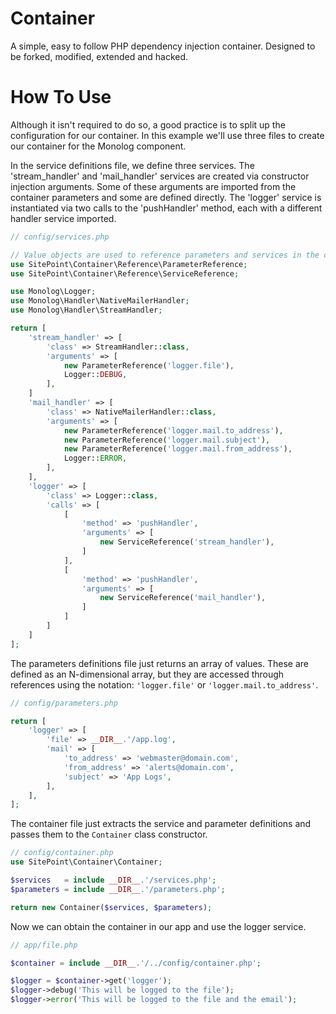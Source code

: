 # Container

A simple, easy to follow PHP dependency injection container. Designed to be forked, modified, extended and hacked.

# How To Use

Although it isn't required to do so, a good practice is to split up the configuration for our container. In this example we'll use three files to create our container for the Monolog component.

In the service definitions file, we define three services. The 'stream_handler' and 'mail_handler' services are created via constructor injection arguments. Some of these arguments are imported from the container parameters and some are defined directly. The 'logger' service is instantiated via two calls to the 'pushHandler' method, each with a different handler service imported. 
```PHP
// config/services.php

// Value objects are used to reference parameters and services in the container
use SitePoint\Container\Reference\ParameterReference;
use SitePoint\Container\Reference\ServiceReference;

use Monolog\Logger;
use Monolog\Handler\NativeMailerHandler;
use Monolog\Handler\StreamHandler;

return [
    'stream_handler' => [
        'class' => StreamHandler::class,
        'arguments' => [
            new ParameterReference('logger.file'),
            Logger::DEBUG,
        ],
    ]
    'mail_handler' => [
        'class' => NativeMailerHandler::class,
        'arguments' => [
            new ParameterReference('logger.mail.to_address'),
            new ParameterReference('logger.mail.subject'),
            new ParameterReference('logger.mail.from_address'),
            Logger::ERROR,
        ],
    ],
    'logger' => [
        'class' => Logger::class,
        'calls' => [
            [
                'method' => 'pushHandler',
                'arguments' => [
                    new ServiceReference('stream_handler'),
                ]
            ],
            [
                'method' => 'pushHandler',
                'arguments' => [
                    new ServiceReference('mail_handler'),
                ]
            ]
        ]
    ]
];
```

The parameters definitions file just returns an array of values. These are defined as an N-dimensional array, but they are accessed through references using the notation: `'logger.file'` or `'logger.mail.to_address'`.

```PHP
// config/parameters.php

return [
    'logger' => [
        'file' => __DIR__.'/app.log',
        'mail' => [
            'to_address' => 'webmaster@domain.com',
            'from_address' => 'alerts@domain.com',
            'subject' => 'App Logs',
        ],
    ],
];
```

The container file just extracts the service and parameter definitions and passes them to the `Container` class constructor.

```PHP
// config/container.php
use SitePoint\Container\Container;

$services   = include __DIR__.'/services.php';
$parameters = include __DIR__.'/parameters.php';

return new Container($services, $parameters);
```

Now we can obtain the container in our app and use the logger service.

```PHP
// app/file.php

$container = include __DIR__.'/../config/container.php';

$logger = $container->get('logger');
$logger->debug('This will be logged to the file');
$logger->error('This will be logged to the file and the email');
```
